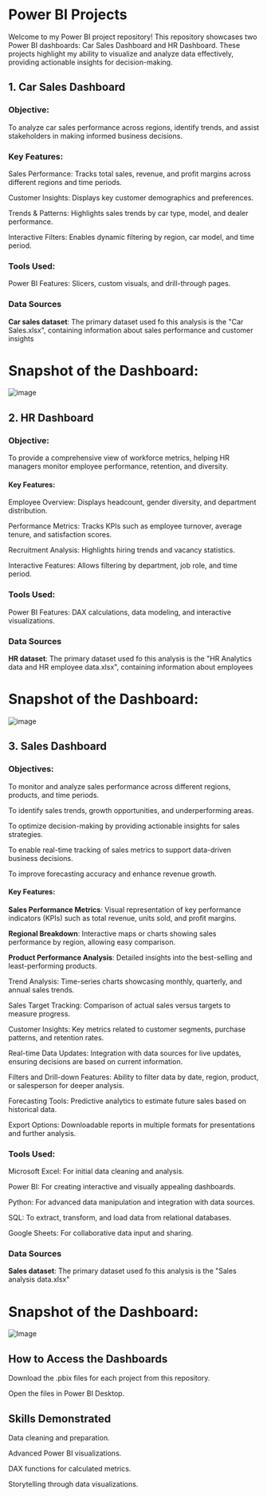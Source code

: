 # Power BI Projects
Welcome to my Power BI project repository! This repository showcases two Power BI dashboards: Car Sales Dashboard and HR Dashboard. These projects highlight my ability to visualize and analyze data effectively, providing actionable insights for decision-making.
## 1. Car Sales Dashboard

### Objective:
To analyze car sales performance across regions, identify trends, and assist stakeholders in making informed business decisions.

### Key Features:

Sales Performance: Tracks total sales, revenue, and profit margins across different regions and time periods.

Customer Insights: Displays key customer demographics and preferences.

Trends & Patterns: Highlights sales trends by car type, model, and dealer performance.

Interactive Filters: Enables dynamic filtering by region, car model, and time period.

### Tools Used:

Power BI Features: Slicers, custom visuals, and drill-through pages.

### Data Sources

**Car sales dataset**: The primary dataset used fo this analysis is the "Car Sales.xlsx", containing information about sales performance and customer insights

# Snapshot of the Dashboard:

![image](https://github.com/user-attachments/assets/2be00cd2-606d-4c95-9480-e8df69908daa)

## 2. HR Dashboard

### Objective:

To provide a comprehensive view of workforce metrics, helping HR managers monitor employee performance, retention, and diversity.

#### Key Features:

Employee Overview: Displays headcount, gender diversity, and department distribution.

Performance Metrics: Tracks KPIs such as employee turnover, average tenure, and satisfaction scores.

Recruitment Analysis: Highlights hiring trends and vacancy statistics.

Interactive Features: Allows filtering by department, job role, and time period.

### Tools Used:

Power BI Features: DAX calculations, data modeling, and interactive visualizations.

### Data Sources

**HR dataset**: The primary dataset used fo this analysis is the "HR Analytics data and HR employee data.xlsx", containing information about employees

# Snapshot of the Dashboard:

![image](https://github.com/user-attachments/assets/d196227c-df0f-48cf-8fbb-013f9f5769d4)



## 3. Sales Dashboard


### Objectives:

To monitor and analyze sales performance across different regions, products, and time periods.

To identify sales trends, growth opportunities, and underperforming areas.

To optimize decision-making by providing actionable insights for sales strategies.

To enable real-time tracking of sales metrics to support data-driven business decisions.

To improve forecasting accuracy and enhance revenue growth.

#### Key Features:

**Sales Performance Metrics**: Visual representation of key performance indicators (KPIs) such as total revenue, units sold, and profit margins.

**Regional Breakdown**: Interactive maps or charts showing sales performance by region, allowing easy comparison.

**Product Performance Analysis**: Detailed insights into the best-selling and least-performing products.

Trend Analysis: Time-series charts showcasing monthly, quarterly, and annual sales trends.

Sales Target Tracking: Comparison of actual sales versus targets to measure progress.

Customer Insights: Key metrics related to customer segments, purchase patterns, and retention rates.

Real-time Data Updates: Integration with data sources for live updates, ensuring decisions are based on current information.

Filters and Drill-down Features: Ability to filter data by date, region, product, or salesperson for deeper analysis.

Forecasting Tools: Predictive analytics to estimate future sales based on historical data.

Export Options: Downloadable reports in multiple formats for presentations and further analysis.

### Tools Used:

Microsoft Excel: For initial data cleaning and analysis.

Power BI: For creating interactive and visually appealing dashboards.

Python: For advanced data manipulation and integration with data sources.

SQL: To extract, transform, and load data from relational databases.

Google Sheets: For collaborative data input and sharing.

### Data Sources

**Sales dataset**: The primary dataset used fo this analysis is the "Sales analysis data.xlsx"

# Snapshot of the Dashboard:

![Image](https://github.com/user-attachments/assets/ae4f3ff7-ec58-4f66-9850-ee6086e33449)

## How to Access the Dashboards ##

Download the .pbix files for each project from this repository.

Open the files in Power BI Desktop.


## Skills Demonstrated ##

Data cleaning and preparation.

Advanced Power BI visualizations.

DAX functions for calculated metrics.

Storytelling through data visualizations.
